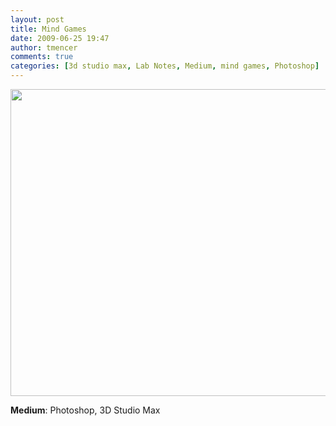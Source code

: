 ```yaml
---
layout: post
title: Mind Games
date: 2009-06-25 19:47
author: tmencer
comments: true
categories: [3d studio max, Lab Notes, Medium, mind games, Photoshop]
---
```

<a href="http://www.cubelabmedia.com/wp-content/uploads/2011/06/Mind-Games.jpg"><img class="aligncenter size-full wp-image-26" title="Mind-Games" src="http://www.cubelabmedia.com/wp-content/uploads/2011/06/Mind-Games.jpg" alt="" width="600" height="491" /></a>

<strong>Medium</strong>: Photoshop, 3D Studio Max
